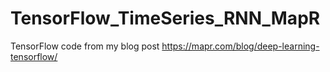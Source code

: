 # TensorFlow_TimeSeries_RNN_MapR
TensorFlow code from my blog post https://mapr.com/blog/deep-learning-tensorflow/
